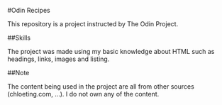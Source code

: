 #Odin Recipes

This repository is a project instructed by The Odin Project.

##Skills

The project was made using my basic knowledge about HTML such as headings, links, images and listing.

##Note

The content being used in the project are all from other sources (chloeting.com, ...). I do not own any of the content.